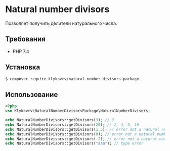# Natural number divisors

Позволяет получить делители натурального числа.

## Требования

- PHP 7.4

## Установка

```bash
$ composer require klykovrv/natural-number-divisors-package
```

## Использование

```php
<?php
use Klykovrv\NaturalNumberDivisorsPackage\NaturalNumberDivisors;

echo NaturalNumberDivisors::getDivisors(3); // 3
echo NaturalNumberDivisors::getDivisors(20); // 2, 4, 5, 10
echo NaturalNumberDivisors::getDivisors(1.5); // error not a natural number
echo NaturalNumberDivisors::getDivisors(0); // error not a natural number
echo NaturalNumberDivisors::getDivisors(-2); // error not a natural number
echo NaturalNumberDivisors::getDivisors("aaa"); // type error
```
